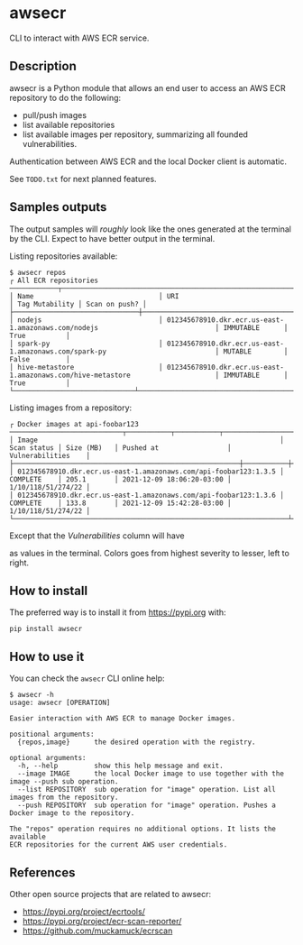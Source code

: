 # awsecr

CLI to interact with AWS ECR service.

## Description

awsecr is a Python module that allows an end user to access an AWS ECR
repository to do the following:

- pull/push images
- list available repositories
- list available images per repository, summarizing all founded vulnerabilities.

Authentication between AWS ECR and the local Docker client is automatic.

See `TODO.txt` for next planned features.

## Samples outputs

The output samples will *roughly* look like the ones generated at the terminal
by the CLI. Expect to have better output in the terminal.

Listing repositories available:

```
$ awsecr repos
┌ All ECR repositories ────────────┬───────────────────────────────────────────────────────────────────────────────────┬─────────────┐
│ Name                               │ URI                                                                             │ Tag Mutability │ Scan on push? │
├───────────────────────────────┼───────────────────────────────────────────────────────────────────────────────────┼────────────┤
│ nodejs                             │ 012345678910.dkr.ecr.us-east-1.amazonaws.com/nodejs                             │ IMMUTABLE      │ True          │
│ spark-py                           │ 012345678910.dkr.ecr.us-east-1.amazonaws.com/spark-py                           │ MUTABLE        │ False         │
│ hive-metastore                     │ 012345678910.dkr.ecr.us-east-1.amazonaws.com/hive-metastore                     │ IMMUTABLE      │ True          │
└──────────────────────────────┴────────────────────────────────────────────────────────────────────────────────────┴────────────┘
```

Listing images from a repository:

```
┌ Docker images at api-foobar123  ────────────────────────────┬───────────┬───────────┬───────────────────────┬─────────────────┐
│ Image                                                            │ Scan status │ Size (MB)   │ Pushed at                 │ Vulnerabilities    │
├────────────────────────────────────────────────────────┼───────────┼───────────┼───────────────────────┼─────────────────┤
│ 012345678910.dkr.ecr.us-east-1.amazonaws.com/api-foobar123:1.3.5 │ COMPLETE    │ 205.1       │ 2021-12-09 18:06:20-03:00 │ 1/10/118/51/274/22 │
│ 012345678910.dkr.ecr.us-east-1.amazonaws.com/api-foobar123:1.3.6 │ COMPLETE    │ 133.8       │ 2021-12-09 15:42:28-03:00 │ 1/10/118/51/274/22 │
└────────────────────────────────────────────────────────────────────┴───────────┴───────────────────────┴─────────────────┘
```

Except that the *Vulnerabilities* column will have

<!--
<div><font color="#AA0000">1</font>/<font color="#FF5555">10</font>/<font color="#AA5500">118</font>/<font color="#FFFF55">51</font>/<font color="#55FF55">274</font>/<font color="#00AA00">22</font></div>
-->

as values in the terminal. Colors goes from highest severity to lesser, left to
right.

## How to install

The preferred way is to install it from https://pypi.org with:

```
pip install awsecr
```

## How to use it

You can check the `awsecr` CLI online help:

```
$ awsecr -h
usage: awsecr [OPERATION]

Easier interaction with AWS ECR to manage Docker images.

positional arguments:
  {repos,image}      the desired operation with the registry.

optional arguments:
  -h, --help         show this help message and exit.
  --image IMAGE      the local Docker image to use together with the image --push sub operation.
  --list REPOSITORY  sub operation for "image" operation. List all images from the repository.
  --push REPOSITORY  sub operation for "image" operation. Pushes a Docker image to the repository.

The "repos" operation requires no additional options. It lists the available
ECR repositories for the current AWS user credentials.
```

## References

Other open source projects that are related to awsecr:

- https://pypi.org/project/ecrtools/
- https://pypi.org/project/ecr-scan-reporter/
- https://github.com/muckamuck/ecrscan
